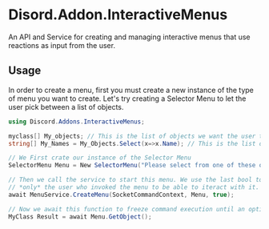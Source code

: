 ﻿# Disord.Addon.InteractiveMenus
An API and Service for creating and managing interactive menus that use reactions as input from the user.

## Usage
In order to create a menu, first you must create a new instance of the type of menu you want to create.
Let's try creating a Selector Menu to let the user pick between a list of objects.
```csharp
using Discord.Addons.InteractiveMenus;

myclass[] My_objects; // This is the list of objects we want the user to choose from.
string[] My_Names = My_Objects.Select(x=>x.Name); // This is the list of the names of the objects in the same order as My_Objects.

// We First crate our instance of the Selector Menu
SelectorMenu Menu = New SelectorMenu("Please select from one of these options.",My_Names,My_Objects);

// Then we call the service to start this menu. We use the last bool to set if we want 
// *only* the user who invoked the menu to be able to iteract with it.
await MenuService.CreateMenu(SocketCommandContext, Menu, true);

// Now we await this function to freeze command execution until an option is picked by the user.
MyClass Result = await Menu.GetObject(); 
```